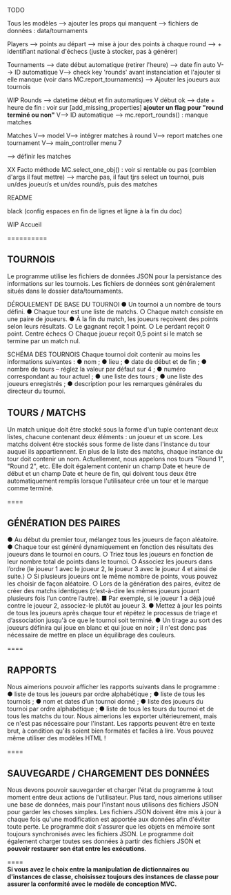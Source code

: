 
TODO 

Tous les modèles 
    --> ajouter les props qui manquent 
    --> fichiers de données : data/tournaments 

Players 
    --> points au départ 
    --> mise à jour des points à chaque round 
    --> + identifiant national d'échecs (juste à stocker, pas à générer) 

Tournaments 
    --> date début automatique (retirer l'heure)
    --> date fin auto 
    V--> ID automatique 
    V--> check key 'rounds' avant instanciation et l'ajouter si elle manque 
        (voir dans MC.report_tournaments) 
    --> Ajouter les joueurs aux tournois 

WIP Rounds 
    --> datetime début et fin automatiques 
    V début ok 
    --> date + heure de fin : voir sur [add_missing_properties] **ajouter un flag pour "round terminé ou non"** 
    V--> ID automatique 
    --> mc.report_rounds() : manque matches 

Matches 
    V--> model 
    V--> intégrer matches à round 
    V--> report matches one tournament 
    V--> main_controller menu 7 

--> définir les matches 


XX Facto méthode MC.select_one_obj() : voir si rentable ou pas (combien d'args il faut mettre) 
--> marche pas, il faut tjrs select un tournoi, puis un/des joueur/s et un/des round/s, puis des matches  

README 

black (config espaces en fin de lignes et ligne à la fin du doc) 

WIP Accueil 

========== 

## TOURNOIS
Le programme utilise les fichiers de données JSON pour la persistance des informations sur
les tournois. Les fichiers de données sont généralement situés dans le dossier
data/tournaments.  

DÉROULEMENT DE BASE DU TOURNOI
● Un tournoi a un nombre de tours défini.
● Chaque tour est une liste de matchs.
○ Chaque match consiste en une paire de joueurs.
● À la fin du match, les joueurs reçoivent des points selon leurs résultats.
○ Le gagnant reçoit 1 point.
○ Le perdant reçoit 0 point.
Centre échecs
○ Chaque joueur reçoit 0,5 point si le match se termine par un match nul.  

SCHÉMA DES TOURNOIS
Chaque tournoi doit contenir au moins les informations suivantes :
● nom ;
● lieu ;
● date de début et de fin ;
● nombre de tours – réglez la valeur par défaut sur 4 ;
● numéro correspondant au tour actuel ;
● une liste des tours ;
● une liste des joueurs enregistrés ;
● description pour les remarques générales du directeur du tournoi.  

## TOURS / MATCHS
Un match unique doit être stocké sous la forme d'un tuple contenant deux listes, chacune
contenant deux éléments : un joueur et un score. Les matchs doivent être stockés sous
forme de liste dans l'instance du tour auquel ils appartiennent.
En plus de la liste des matchs, chaque instance du tour doit contenir un nom.
Actuellement, nous appelons nos tours "Round 1", "Round 2", etc. Elle doit également
contenir un champ Date et heure de début et un champ Date et heure de fin, qui doivent
tous deux être automatiquement remplis lorsque l'utilisateur crée un tour et le marque
comme terminé.

====  
## GÉNÉRATION DES PAIRES
● Au début du premier tour, mélangez tous les joueurs de façon aléatoire.
● Chaque tour est généré dynamiquement en fonction des résultats des joueurs dans
le tournoi en cours.
○ Triez tous les joueurs en fonction de leur nombre total de points dans le
tournoi.
○ Associez les joueurs dans l’ordre (le joueur 1 avec le joueur 2, le joueur 3
avec le joueur 4 et ainsi de suite.)
○ Si plusieurs joueurs ont le même nombre de points, vous pouvez les choisir
de façon aléatoire.
○ Lors de la génération des paires, évitez de créer des matchs identiques
(c’est-à-dire les mêmes joueurs jouant plusieurs fois l’un contre l’autre).
■ Par exemple, si le joueur 1 a déjà joué contre le joueur 2,
associez-le plutôt au joueur 3.
● Mettez à jour les points de tous les joueurs après chaque tour et répétez le
processus de triage et d’association jusqu'à ce que le tournoi soit terminé.
● Un tirage au sort des joueurs définira qui joue en blanc et qui joue en noir ; il n'est
donc pas nécessaire de mettre en place un équilibrage des couleurs.

====  
## RAPPORTS
Nous aimerions pouvoir afficher les rapports suivants dans le programme :
● liste de tous les joueurs par ordre alphabétique ;
● liste de tous les tournois ;
● nom et dates d’un tournoi donné ;
● liste des joueurs du tournoi par ordre alphabétique ;
● liste de tous les tours du tournoi et de tous les matchs du tour.
Nous aimerions les exporter ultérieurement, mais ce n'est pas nécessaire pour l'instant.
Les rapports peuvent être en texte brut, à condition qu'ils soient bien formatés et faciles à
lire. Vous pouvez même utiliser des modèles HTML !

====  
## SAUVEGARDE / CHARGEMENT DES DONNÉES
Nous devons pouvoir sauvegarder et charger l'état du programme à tout moment entre
deux actions de l'utilisateur. Plus tard, nous aimerions utiliser une base de données, mais
pour l'instant nous utilisons des fichiers JSON pour garder les choses simples.
Les fichiers JSON doivent être mis à jour à chaque fois qu'une modification est apportée
aux données afin d'éviter toute perte. Le programme doit s'assurer que les objets en
mémoire sont toujours synchronisés avec les fichiers JSON. Le programme doit également
charger toutes ses données à partir des fichiers JSON et **pouvoir restaurer son état entre
les exécutions**.  

====  
**Si vous avez le choix entre la manipulation de dictionnaires ou d'instances de classe, choisissez toujours des instances de classe pour assurer la conformité avec le modèle de conception MVC.**  


